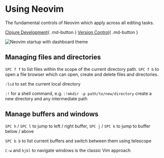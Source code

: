 # Using Neovim

The fundamental controls of Neovim which apply across all editing tasks.

[Clojure Development](../repl-driven-development/index.md){ .md-button }
[Version Control](../version-control/index.md){ .md-button }

![Neovim startup with dashboard theme](https://raw.githubusercontent.com/practicalli/graphic-design/live/editors/neovim/screenshots/neovim-startup-dashboard-theme-light.png)



## Managing files and directories

`SPC f f` to list files within the scope of the current directory path. `SPC f b` to open a file browser which can open, create and delete files and directories.

`:lcd` to set the current local directory

`:!` for a shell command, e.g. `:!mkdir -p path/to/new/directory` create a new directory and any intermediate path



## Manage buffers and windows

`SPC h` / `SPC l` to jump to left / right buffer,  `SPC j` / `SPC k` to jump to buffer below / above

`SPC b b` to list current buffers and switch between them using telescope

`C-w` and `hjkl` to navigate windows is the classic Vim approach
